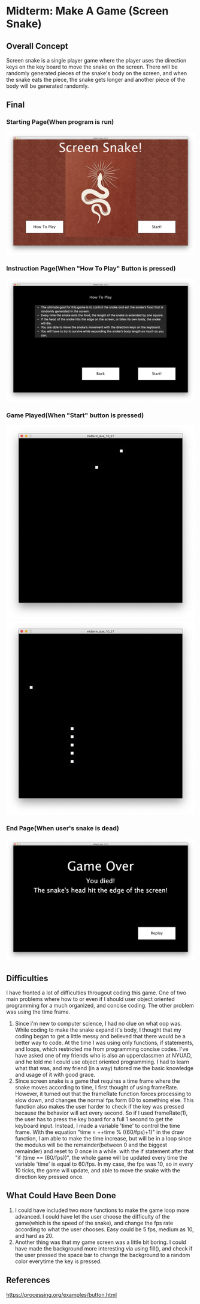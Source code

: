 # Midterm: Make A Game (Screen Snake)
## Overall Concept
Screen snake is a single player game where the player uses the direction keys on the key board to move the snake on the screen. There will be randomly generated pieces of the snake's body on the screen, and when the snake eats the piece, the snake gets longer and another piece of the body will be generated randomly.

## Final
### Starting Page(When program is run)
![](media/startPage.jpg)
### Instruction Page(When "How To Play" Button is pressed)
![](media/instructions.jpg)
### Game Played(When "Start" button is pressed)
![](media/gamPlay2.jpg)
![](media/gamPlay1.jpg)
### End Page(When user's snake is dead)
![](media/endPage.jpg)

## Difficulties
I have fronted a lot of difficulties througout coding this game. One of two main problems where how to or even if I should user object oriented programming for a much organized, and concise coding. The other problem was using the time frame.
1. Since i'm new to computer science, I had no clue on what oop was. While coding to make the snake expand it's body, I thought that my coding began to get a little messy and believed that there would be a better way to code. At the time I was using only functions, if statements, and loops, which restricted me from programming concise codes. I've have asked one of my friends who is also an upperclassmen at NYUAD, and he told me I could use object oriented programming. I had to learn what that was, and my friend (in a way) tutored me the basic knowledge and usage of it with good grace.
2. Since screen snake is a game that requires a time frame where the snake moves according to time, I first thought of using frameRate. However, it turned out that the frameRate function forces processing to slow down, and changes the normal fps form 60 to something else. This function also makes the user harder to check if the key was pressed because the behavior will act every second. So if I used frameRate(1), the user has to press the key board for a full 1 second to get the keyboard input. Instead, I made a variable 'time' to control the time frame. With the equation "time = ++time % ((60/fps)+1)" in the draw function, I am able to make the time increase, but will be in a loop since the modulus will be the remainder(between 0 and the biggest remainder) and reset to 0 once in a while. with the if statement after that "if (time == (60/fps))", the whole game will be updated every time the variable 'time' is equal to 60/fps. In my case, the fps was 10, so in every 10 ticks, the game will update, and able to move the snake with the direction key pressed once.

## What Could Have Been Done
1. I could have included two more functions to make the game loop more advanced. I could have let the user choose the difficulty of the game(which is the speed of the snake), and change the fps rate according to what the user chooses. Easy could be 5 fps, medium as 10, and hard as 20.
2. Another thing was that my game screen was a little bit boring. I could have made the background more interesting via using fill(), and check if the user pressed the space bar to change the background to a random color everytime the key is pressed.

## References
https://processing.org/examples/button.html
